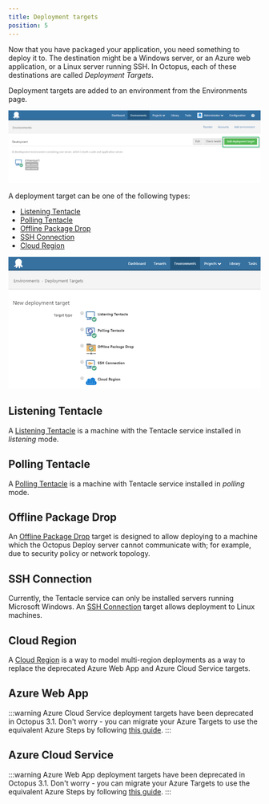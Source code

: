```yaml
---
title: Deployment targets
position: 5
---
```



Now that you have packaged your application, you need something to deploy it to. The destination might be a Windows server, or an Azure web application, or a Linux server running SSH. In Octopus, each of these destinations are called *Deployment Targets*.


Deployment targets are added to an environment from the Environments page.


![](/docs/images/3048059/3277592.png)


A deployment target can be one of the following types:

- [Listening Tentacle](/docs/home/deployment-targets.md)
- [Polling Tentacle](/docs/home/deployment-targets.md)
- [Offline Package Drop](/docs/home/deployment-targets.md)
- [SSH Connection](/docs/home/deployment-targets.md)
- [Cloud Region](/docs/home/deployment-targets.md)



![](/docs/images/3048059/5865591.png)




## Listening Tentacle 


A [Listening Tentacle](/docs/home/installation/installing-tentacles/listening-tentacles.md) is a machine with the Tentacle service installed in *listening* mode.

## Polling Tentacle 


A [Polling Tentacle](/docs/home/installation/installing-tentacles/polling-tentacles.md) is a machine with Tentacle service installed in *polling* mode.

## Offline Package Drop 


An [Offline Package Drop](/docs/home/deployment-targets/offline-package-drop.md) target is designed to allow deploying to a machine which the Octopus Deploy server cannot communicate with; for example, due to security policy or network topology.

## SSH Connection 


Currently, the Tentacle service can only be installed servers running Microsoft Windows. An [SSH Connection](/docs/home/deployment-targets/ssh-targets.md) target allows deployment to Linux machines.

## Cloud Region


A [Cloud Region](/docs/home/deployment-targets/cloud-regions.md) is a way to model multi-region deployments as a way to replace the deprecated Azure Web App and Azure Cloud Service targets.

## Azure Web App 

:::warning
Azure Cloud Service deployment targets have been deprecated in Octopus 3.1. Don't worry - you can migrate your Azure Targets to use the equivalent Azure Steps by following [this guide](/docs/home/how-to/migrate-azure-targets-into-azure-steps.md).
:::

## Azure Cloud Service 

:::warning
Azure Web App deployment targets have been deprecated in Octopus 3.1. Don't worry - you can migrate your Azure Targets to use the equivalent Azure Steps by following [this guide](/docs/home/how-to/migrate-azure-targets-into-azure-steps.md).
:::
